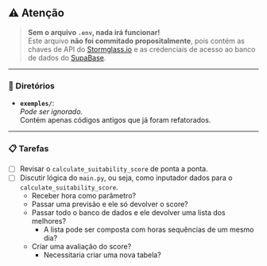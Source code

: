 ## ⚠️ Atenção

> **Sem o arquivo `.env`, nada irá funcionar!**  
> Este arquivo **não foi commitado propositalmente**, pois contém as chaves de API do [Stormglass.io](https://stormglass.io) e as credenciais de acesso ao banco de dados do [SupaBase](https://supabase.com).

---

### 📁 Diretórios

- **`exemples/`**:  
    _Pode ser ignorado._  
    Contém apenas códigos antigos que já foram refatorados.

---

### 📋 Tarefas

- [ ] Revisar o `calculate_suitability_score` de ponta a ponta.
- [ ] Discutir lógica do `main.py`, ou seja, como inputador dados para o `calculate_suitability_score`.
    - Receber hora como parâmetro?
    - Passar uma previsão e ele só devolver o score?
    - Passar todo o banco de dados e ele devolver uma lista dos melhores?
        - A lista pode ser composta com horas sequências de um mesmo dia?
    - Criar uma avaliação do score?
        - Necessitaria criar uma nova tabela?
